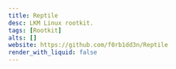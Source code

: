 ```yaml
---
title: Reptile
desc: LKM Linux rootkit.
tags: [Rootkit]
alts: []
website: https://github.com/f0rb1dd3n/Reptile
render_with_liquid: false
---
```


